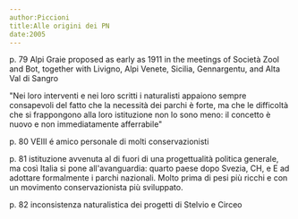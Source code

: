 ```yaml
---
author:Piccioni
title:Alle origini dei PN
date:2005	
---
```


p. 79 Alpi Graie proposed as early as 1911 in the meetings of Società Zool and Bot, together with Livigno, Alpi Venete, Sicilia, Gennargentu, and Alta Val di Sangro

"Nei loro interventi e nei loro scritti i naturalisti appaiono sempre consapevoli del fatto che la necessità dei parchi è forte, ma che le difficoltà che si frappongono alla loro istituzione non lo sono meno: il concetto è nuovo e non immediatamente afferrabile"

p. 80 VEIII é amico personale di molti conservazionisti

p. 81 istituzione avvenuta al di fuori di una progettualità politica generale, ma così Italia si pone all'avanguardia: quarto paese dopo Svezia, CH, e E ad adottare formalmente i parchi nazionali. Molto prima di pesi più ricchi e con un movimento conservazionista più sviluppato.

p. 82 inconsistenza naturalistica dei progetti di Stelvio e Circeo